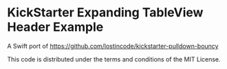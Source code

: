 # KickStarter Expanding TableView Header Example
A Swift port of https://github.com/lostincode/kickstarter-pulldown-bouncy


This code is distributed under the terms and conditions of the MIT License.